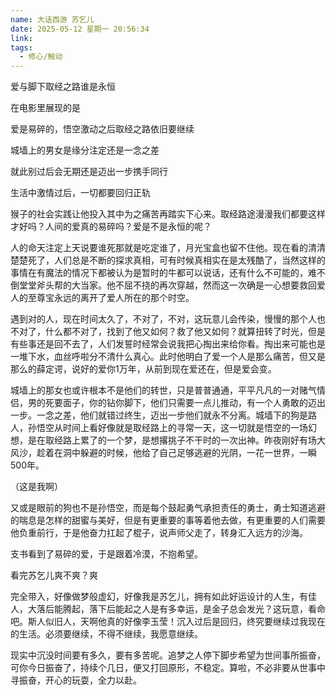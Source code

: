 ```yaml
---
name: 大话西游 苏乞儿
date: 2025-05-12 星期一 20:56:34
link: 
tags:
  - 修心/触动
---
```


爱与脚下取经之路谁是永恒

在电影里展现的是

爱是易碎的，悟空激动之后取经之路依旧要继续

城墙上的男女是缘分注定还是一念之差

就此别过后会无期还是迈出一步携手同行

生活中激情过后，一切都要回归正轨

猴子的社会实践让他投入其中为之痛苦再踏实下心来。取经路途漫漫我们都要这样才好吗？人间的爱真的易碎吗？爱是不是永恒的呢？

人的命天注定上天说要谁死那就是吃定谁了，月光宝盒也留不住他。现在看的清清楚楚死了，人们总是不断的探求真相，可有时候真相实在是太残酷了，当然这样的事情在有魔法的情况下都被认为是暂时的牛都可以说话，还有什么不可能的，难不倒堂堂斧头帮的大当家。他不屈不挠的再次穿越，然而这一次确是一心想要救回爱人的至尊宝永远的离开了爱人所在的那个时空。

遇到对的人，现在时间太久了，不对了，不对，这玩意儿会传染，慢慢的那个人也不对了，什么都不对了，找到了他又如何？救了他又如何？就算扭转了时光，但是有些事还是回不去了，人们发誓时经常会说我把心掏出来给你看。掏出来可能也是一堆下水，血丝呼啦分不清什么真心。此时他明白了爱一个人是那么痛苦，但又是那么的薛定谔，说好的爱你1万年，从前到现在爱还在，但是爱会变。

城墙上的那女也或许根本不是他们的转世，只是普普通通，平平凡凡的一对赌气情侣，男的死要面子，你的钻你脚下，他们只需要一点儿推动，有一个人勇敢的迈出一步。一念之差，他们就错过终生，迈出一步他们就永不分离。城墙下的狗是路人，孙悟空从时间上看好像就是取经路上的寻常一天，这一切就是悟空的一场幻想，是在取经路上累了的一个梦，是想撂挑子不干时的一次出神。昨夜刚好有场大风沙，趁着在洞中躲避的时候，他给了自己足够逃避的光阴，一花一世界，一瞬500年。

（这是我啊）

又或是眼前的狗也不是孙悟空，而是每个鼓起勇气承担责任的勇士，勇士知道逃避的喘息是怎样的甜蜜与美好，但是有更重要的事等着他去做，有更重要的人们需要他负重前行，于是他奋力扛起了棍子，说声师父走了，转身汇入远方的沙海。

支书看到了易碎的爱，于是跟着冷漠，不抱希望。

看完苏乞儿爽不爽？爽

完全带入，好像做梦般虚幻，好像我是苏乞儿，拥有如此好运设计的人生，有佳人，大落后能腾起，落下后能起之人是有多幸运，是金子总会发光？这玩意，看命吧。斯人似旧人，天啊他真的好像李玉莹！沉入过后是回归，终究要继续过我现在的生活。必须要继续，不得不继续，我愿意继续。

现实中沉没时间要有多久，要有多苦呢。追梦之人停下脚步希望为世间事所振奋，可你今日振奋了，持续个几日，便又打回原形，不稳定。算啦，不必非要从世事中寻振奋，开心的玩耍，全力以赴。